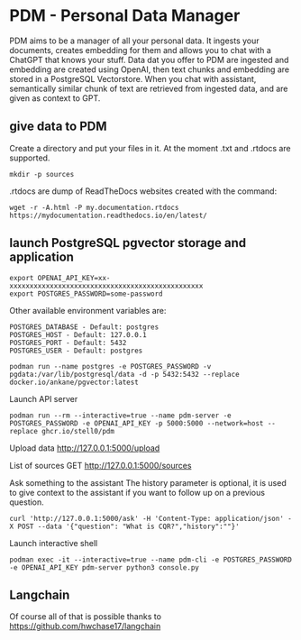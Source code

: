 # PDM - Personal Data Manager

PDM aims to be a manager of all your personal data. It ingests your documents, creates embedding for them and allows you to chat with a ChatGPT that knows your stuff.
Data dat you offer to PDM are ingested and embedding are created using OpenAI, then text chunks and embedding are stored in a PostgreSQL Vectorstore. When you chat with assistant, semantically similar chunk of text are retrieved from ingested data, and are given as context to GPT.

## give data to PDM

Create a directory and put your files in it. At the moment .txt and .rtdocs are supported.
```
mkdir -p sources
```

.rtdocs are dump of ReadTheDocs websites created with the command:
```
wget -r -A.html -P my.documentation.rtdocs https://mydocumentation.readthedocs.io/en/latest/
```

## launch PostgreSQL pgvector storage and application

```
export OPENAI_API_KEY=xx-xxxxxxxxxxxxxxxxxxxxxxxxxxxxxxxxxxxxxxxxxxxxxxxx
export POSTGRES_PASSWORD=some-password
```
Other available environment variables are:
```
POSTGRES_DATABASE - Default: postgres
POSTGRES_HOST - Default: 127.0.0.1
POSTGRES_PORT - Default: 5432
POSTGRES_USER - Default: postgres
```


```
podman run --name postgres -e POSTGRES_PASSWORD -v pgdata:/var/lib/postgresql/data -d -p 5432:5432 --replace docker.io/ankane/pgvector:latest
```
Launch API server
```
podman run --rm --interactive=true --name pdm-server -e POSTGRES_PASSWORD -e OPENAI_API_KEY -p 5000:5000 --network=host --replace ghcr.io/stell0/pdm
```

Upload data
http://127.0.0.1:5000/upload

List of sources
GET http://127.0.0.1:5000/sources


Ask something to the assistant
The history parameter is optional, it is used to give context to the assistant if you want to follow up on a previous question.
```
curl 'http://127.0.0.1:5000/ask' -H 'Content-Type: application/json' -X POST --data '{"question": "What is CQR?","history":""}'
```


Launch interactive shell
```
podman exec -it --interactive=true --name pdm-cli -e POSTGRES_PASSWORD -e OPENAI_API_KEY pdm-server python3 console.py
```

## Langchain

Of course all of that is possible thanks to https://github.com/hwchase17/langchain 
